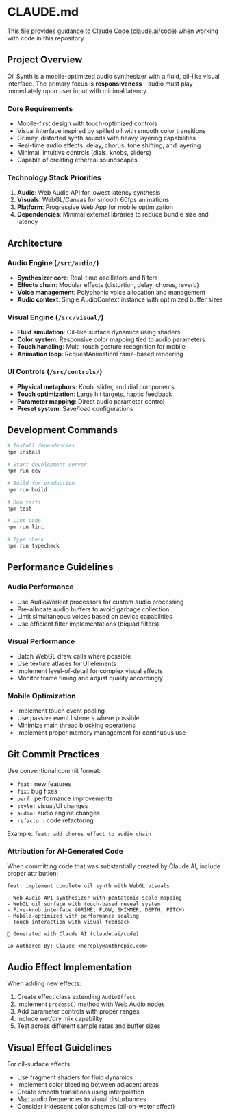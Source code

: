 # CLAUDE.md

This file provides guidance to Claude Code (claude.ai/code) when working with code in this repository.

## Project Overview

Oil Synth is a mobile-optimized audio synthesizer with a fluid, oil-like visual interface. The primary focus is **responsiveness** - audio must play immediately upon user input with minimal latency.

### Core Requirements
- Mobile-first design with touch-optimized controls
- Visual interface inspired by spilled oil with smooth color transitions
- Grimey, distorted synth sounds with heavy layering capabilities
- Real-time audio effects: delay, chorus, tone shifting, and layering
- Minimal, intuitive controls (dials, knobs, sliders)
- Capable of creating ethereal soundscapes

### Technology Stack Priorities
1. **Audio**: Web Audio API for lowest latency synthesis
2. **Visuals**: WebGL/Canvas for smooth 60fps animations
3. **Platform**: Progressive Web App for mobile optimization
4. **Dependencies**: Minimal external libraries to reduce bundle size and latency

## Architecture

### Audio Engine (`/src/audio/`)
- **Synthesizer core**: Real-time oscillators and filters
- **Effects chain**: Modular effects (distortion, delay, chorus, reverb)
- **Voice management**: Polyphonic voice allocation and management
- **Audio context**: Single AudioContext instance with optimized buffer sizes

### Visual Engine (`/src/visual/`)
- **Fluid simulation**: Oil-like surface dynamics using shaders
- **Color system**: Responsive color mapping tied to audio parameters
- **Touch handling**: Multi-touch gesture recognition for mobile
- **Animation loop**: RequestAnimationFrame-based rendering

### UI Controls (`/src/controls/`)
- **Physical metaphors**: Knob, slider, and dial components
- **Touch optimization**: Large hit targets, haptic feedback
- **Parameter mapping**: Direct audio parameter control
- **Preset system**: Save/load configurations

## Development Commands

```bash
# Install dependencies
npm install

# Start development server
npm run dev

# Build for production
npm run build

# Run tests
npm test

# Lint code
npm run lint

# Type check
npm run typecheck
```

## Performance Guidelines

### Audio Performance
- Use AudioWorklet processors for custom audio processing
- Pre-allocate audio buffers to avoid garbage collection
- Limit simultaneous voices based on device capabilities
- Use efficient filter implementations (biquad filters)

### Visual Performance
- Batch WebGL draw calls where possible
- Use texture atlases for UI elements
- Implement level-of-detail for complex visual effects
- Monitor frame timing and adjust quality accordingly

### Mobile Optimization
- Implement touch event pooling
- Use passive event listeners where possible
- Minimize main thread blocking operations
- Implement proper memory management for continuous use

## Git Commit Practices

Use conventional commit format:
- `feat:` new features
- `fix:` bug fixes
- `perf:` performance improvements
- `style:` visual/UI changes
- `audio:` audio engine changes
- `refactor:` code refactoring

Example: `feat: add chorus effect to audio chain`

### Attribution for AI-Generated Code

When committing code that was substantially created by Claude AI, include proper attribution:

```
feat: implement complete oil synth with WebGL visuals

- Web Audio API synthesizer with pentatonic scale mapping
- WebGL oil surface with touch-based reveal system
- Five-knob interface (GRIME, FLOW, SHIMMER, DEPTH, PITCH)
- Mobile-optimized with performance scaling
- Touch interaction with visual feedback

🤖 Generated with Claude AI (claude.ai/code)

Co-Authored-By: Claude <noreply@anthropic.com>
```

## Audio Effect Implementation

When adding new effects:
1. Create effect class extending `AudioEffect`
2. Implement `process()` method with Web Audio nodes
3. Add parameter controls with proper ranges
4. Include wet/dry mix capability
5. Test across different sample rates and buffer sizes

## Visual Effect Guidelines

For oil-surface effects:
- Use fragment shaders for fluid dynamics
- Implement color bleeding between adjacent areas
- Create smooth transitions using interpolation
- Map audio frequencies to visual disturbances
- Consider iridescent color schemes (oil-on-water effect)
